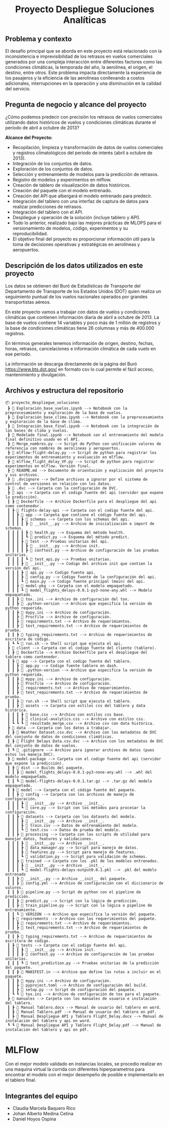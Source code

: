 
<center><h1> Proyecto Despliegue Soluciones Analíticas</h1></center>

## Problema y contexto

El desafío principal que se aborda en este proyecto está relacionado con la inconsistencia e imprevisibilidad de los retrasos en vuelos comerciales generados por una compleja interacción entre diferentes factores como las condiciones climáticas, la temporada del año, la aerolínea, el origen, el destino, entre otros. Este problema impacta directamente la experiencia de los pasajeros y la eficiencia de las aerolíneas conllevando a costos adicionales, interrupciones en la operación y una disminución en la calidad del servicio.

## Pregunta de negocio y alcance del proyecto

¿Cómo podemos predecir con precisión los retrasos de vuelos comerciales utilizando datos históricos de vuelos y condiciones climáticas durante el período de abril a octubre de 2013?

**Alcance del Proyecto:**

-	Recopilación, limpieza y transformación de datos de vuelos comerciales y registros climatológicos del periodo de interés (abril a octubre de 2013).
-	Integración de los conjuntos de datos.
-	Exploración de los conjuntos de datos.
-	Selección y entrenamiento de modelos para la predicción de retrasos.
- Registro de modelos y experimentos en mlflow.
-	Creación de tablero de visualización de datos históricos.
- Creación del paquete con el modelo entrenado.
- Creación del API que albergará el modelo entrenado para predecir.
-	Integración del tablero con una interfaz de captura de datos para realizar predicciones de retrasos.
- Integración del tablero con el API.
-	Despliegue y operación de la solución (incluye tablero y API).
-	Todo lo anterior, realizado bajo las mejores prácticas de MLOPS para el versionamiento de modelos, código, experimentos y su reproducibilidad.
-	El objetivo final del proyecto es proporcionar información útil para la toma de decisiones operativas y estratégicas en aerolíneas y aeropuertos.


## Descripción de los datos utilizados en este proyecto

Los datos se obtienen del Buró de Estadísticas de Transporte del Departamento de Transporte de los Estados Unidos (DOT) quien realiza un seguimiento puntual de los vuelos nacionales operados por grandes transportistas aéreos.

En este proyecto vamos a trabajar con datos de vuelos y condiciones climáticas que contienen información diaria de abril a octubre de 2013. La base de vuelos contiene 14 variables y poco más de 1 millón de registros y la base de condiciones climáticas tiene 26 columnas y más de 400.000 registros.

En términos generales tenemos información de origen, destino, fechas, horas, retrasos, cancelaciones e información climática de cada vuelo en ese periodo.

La información se descarga directamente de la página del Buró https://www.bts.dot.gov/ en formato csv lo cual permite el fácil acceso, mantenimiento y divulgación.

## Archivos y estructura del repositorio

```
📦 proyecto_despliegue_soluciones
 ┣ 📄 Exploración_base_vuelos.ipynb --> Notebook con la preprocesamiento y exploración de la base de vuelos.
 ┣ 📄 Exploración_base_clima.ipynb --> Notebook con la preprocesamiento y exploración de la base de clima.
 ┣ 📄 Integración_base_final.ipynb --> Notebook con la integración de las bases de clima y vuelos.
 ┣ 📄 Modelado final.ipynb --> Notebook con el entrenamiento del modelo final definitivo usado en el API.
 ┣ 📄 Merge_nombres.py --> Script de Python con unificación valores de referencia con nombres de aerolineas y aeropuertos.
 ┣ 📄 mlflow-flight-delay.py --> Script de python para registrar los experimentos de entrenamiento y evaluación en mlflow.
 ┣ 📄 mlflow_flight_delay_VF.py --> Script de python para registrar experimentos en mlflow. Versión final.
 ┣ 📄 README.md --> Documento de orientación y explicación del proyecto y sus archivos.
 ┣ 📄 .dvcignore --> Define archivos a ignorar por el sistema de control de versiones en relación con los datos.
 ┣ 📂 .dvc --> Carpeta con la configuración de DVC.
 ┣ 📂 api --> Carpeta con el codigo fuente del api (servidor que expone la predicción).
 ┃ ┣ 📄 Dockerfile --> Archivo Dockerfile para el despliegue del api como contenedor.
 ┃ ┣ 📂 flights-delay-api --> Carpeta con el codigo fuente del api.
 ┃ ┃ ┣ 📂 app --> Carpeta que contiene el código fuente del api.
 ┃ ┃ ┃ ┣ 📂 schemas --> Carpeta con los schemas del api.
 ┃ ┃ ┃ ┃ ┣ 📄 __init__.py --> Archivo de inicialización e import de schemas.
 ┃ ┃ ┃ ┃ ┣ 📄 health.py --> Esquema del método health.
 ┃ ┃ ┃ ┃ ┗ 📄 predict.py --> Esquema del método predict.
 ┃ ┃ ┃ ┣ 📂 test --> Pruebas unitarias del api.
 ┃ ┃ ┃ ┃ ┣ 📄 __init__.py --> Archivo init.
 ┃ ┃ ┃ ┃ ┣ 📄 conftest.py --> Archivo de configuración de las pruebas unitarias.
 ┃ ┃ ┃ ┃ ┗ 📄 test_api.py --> Pruebas unitarias.
 ┃ ┃ ┃ ┣ 📄 __init__.py --> Codigo del archivo init que contien la versión del api.
 ┃ ┃ ┃ ┣ 📄 api.py --> Codigo fuente api.
 ┃ ┃ ┃ ┣ 📄 config.py --> Codigo fuente de la configuración del api.
 ┃ ┃ ┃ ┗ 📄 main.py --> Codigo fuente principal (main) del api.
 ┃ ┃ ┣ 📂 model-pkg --> Carpeta con el modelo empaquetado.
 ┃ ┃ ┃ ┗ 📄 model_flights_delays-0.0.1-py3-none-any.whl --> Modelo empaquetado.
 ┃ ┃ ┣ 📄 tox..ini --> Archivo de configuración del tox.
 ┃ ┃ ┣ 📄 .python-version --> Archivo que especifica la versión de python requerida.
 ┃ ┃ ┣ 📄 mypy.ini --> Archivo de configuración.
 ┃ ┃ ┣ 📄 Procfile --> Archivo de configuración.
 ┃ ┃ ┣ 📄 requirements.txt --> Archivo de requerimientos.
 ┃ ┃ ┣ 📄 test_requirements.txt --> Archivo de requerimientos de prueba.
 ┃ ┃ ┣ 📄 typing_requirements.txt --> Archivo de requerimientos de escritura de código.
 ┃ ┗ ┗ 📄 run.sh --> Shell script que ejecuta el api.
 ┣ 📂 client --> Carpeta con el codigo fuente del cliente (tablero).
 ┃ ┣ 📄 Dockerfile --> Archivo Dockerfile para el despliegue del tablero como contenedor.
 ┃ ┣ 📂 app --> Carpeta con el codigo fuente del tablero.
 ┃ ┃ ┣ 📄 app.py --> Codigo fuente tablero en dash.
 ┃ ┃ ┣ 📄 .python-version --> Archivo que especifica la versión de python requerida.
 ┃ ┃ ┣ 📄 mypy.ini --> Archivo de configuración.
 ┃ ┃ ┣ 📄 Procfile --> Archivo de configuración.
 ┃ ┃ ┣ 📄 requirements.txt --> Archivo de requerimientos.
 ┃ ┃ ┣ 📄 test_requirements.txt --> Archivo de requerimientos de prueba.
 ┃ ┃ ┣ 📄 run.sh --> Shell script que ejecuta el tablero.
 ┃ ┃ ┣ 📂 assets --> Carpeta con estilos css del tablero y data histórica.
 ┃ ┃ ┃ ┣ 📄 base.css --> Archivo con estilos css base.
 ┃ ┃ ┃ ┣ 📄 clinical-analytics.css --> Archivo con estilos css.
 ┃ ┗ ┗ ┗ 📄 resultado_merge.csv --> Archivo csv con data histórica.
 ┣ 📂 data --> Carpeta con los datos a trabajar.
 ┃ ┣ 📄 Weather Dataset.csv.dvc --> Archivo con los metadatos de DVC del conjunto de datos de condiciones climáticas.
 ┃ ┣ 📄 Flight Delays Data.csv.dvc --> Archivo con los metadatos de DVC del conjunto de datos de vuelos.
 ┃ ┗ 📄 .gitignore --> Archivo para ignorar archivos de datos (pues estos los maneja DVC).
 ┣ 📂 model-package --> Carpeta con el codigo fuente del api (servidor que expone la predicción).
 ┃ ┣ 📂 dist --> Builds del paquete.
 ┃ ┃ ┣ 📄 model_flights_delays-0.0.1-py3-none-any.whl --> .whl del modelo empaquetado.
 ┃ ┃ ┗ 📄 model-flights-delays-0.0.1.tar.gz --> .tar.gz del modelo empaquetado.
 ┃ ┣ 📂 model --> Carpeta con el código fuente del paquete.
 ┃ ┃ ┣ 📂 config --> Carpeta con los archivos de manejo de configuración.
 ┃ ┃ ┃ ┣ 📄 __init__.py --> Archivo __init__.
 ┃ ┃ ┃ ┗ 📄 core.py --> Script con los métodos para procesar la configuración.
 ┃ ┃ ┣ 📂 datasets --> Carpeta con los datasets del modelo.
 ┃ ┃ ┃ ┣ 📄 __init__.py --> Archivo __init__.
 ┃ ┃ ┃ ┣ 📄 train.csv --> Datos de entrenamiento del modelo.
 ┃ ┃ ┃ ┗ 📄 test.csv --> Datos de prueba del modelo.
 ┃ ┃ ┣ 📂 processing --> Carpeta con los scripts de utilidad para manejar datos, features y validaciones.
 ┃ ┃ ┃ ┣ 📄 __init__.py --> Archivo __init__.
 ┃ ┃ ┃ ┣ 📄 data_manager.py --> Script para manejo de datos. 
 ┃ ┃ ┃ ┣ 📄 features.py --> Script para manejo de features. 
 ┃ ┃ ┃ ┗ 📄 validation.py --> Script para validación de schemas. 
 ┃ ┃ ┣ 📂 trained --> Carpeta con los .pkl de los modelos entrenados.
 ┃ ┃ ┃ ┣ 📄 __init__.py --> Archivo __init__.
 ┃ ┃ ┃ ┗ 📄 model-flights-delays-output0.0.1.pkl --> .pkl del modelo entrenado
 ┃ ┃ ┣ 📄 __init__.py --> Archivo __init__ del paquete.
 ┃ ┃ ┣ 📄 config.yml --> Archivo de configuración con el diccionario de valores.
 ┃ ┃ ┣ 📄 pipeline.py --> Script de python con el pipeline de predicción.
 ┃ ┃ ┣ 📄 predict.py --> Script con la lógica de predicción.
 ┃ ┃ ┣ 📄 train_pipeline.py --> Script con la lógica o pipeline de entrenamiento.
 ┃ ┃ ┗ 📄 VERSION --> Archivo que especifica la versión del paquete.
 ┃ ┣ 📂 requirements --> Archivo con los requerimientos del paquete.
 ┃ ┃ ┣ 📄 requirements.txt --> Archivo de requerimientos.
 ┃ ┃ ┣ 📄 test_requirements.txt --> Archivo de requerimientos de prueba.
 ┃ ┃ ┣ 📄 typing_requirements.txt --> Archivo de requerimientos de escritura de código.
 ┃ ┣ 📂 tests --> Carpeta con el codigo fuente del api.
 ┃ ┃ ┃ ┣ 📄 __init__.py --> Archivo init.
 ┃ ┃ ┃ ┣ 📄 conftest.py --> Archivo de configuración de las pruebas unitarias.
 ┃ ┃ ┃ ┗ 📄 test_prediction.py --> Pruebas unitarias de la predicción del paquete.
 ┃ ┃ ┣ 📄 MANIFEST.in --> Archivo que define las rutas a incluir en el paquete.
 ┃ ┃ ┣ 📄 mypy.ini --> Archivo de configuración.
 ┃ ┃ ┣ 📄 pyproject.toml --> Archivo de configuración del build.
 ┃ ┃ ┣ 📄 setup.py --> Script de configuración del paquete.
 ┃ ┗ ┗ 📄 tox.ini --> Archivo de configuración de tox para el paquete.
 ┣ 📂 manuales --> Carpeta con los manuales de usuario e instalación del tablero.
 ┃ ┣ 📄 Manual Tablero.docx --> Manual de usuario del tablero en word.
 ┃ ┣ 📄 Manual Tablero.pdf --> Manual de usuario del tablero en pdf.
 ┃ ┣ 📄 Manual Despliegue API y Tablero Flight_Delay.docx --> Manual de instalación del tablero y api en word.
 ┗ ┗ 📄 Manual Despliegue API y Tablero Flight_Delay.pdf --> Manual de instalación del tablero y api en pdf.
 ```

# MLFlow
Con el mejor modelo validado en instancias locales, se procedio realizar en una maquina virtual la corrida con diferentes hiperparametros para encontrar el modelo con el mejor desempeño de posible e implementarlo en el tablero final.

## Integrantes del equipo
* Claudia Marcela Baquero Rico
* Johan Alberto Medina Cetina
* Daniel Hoyos Ospina
